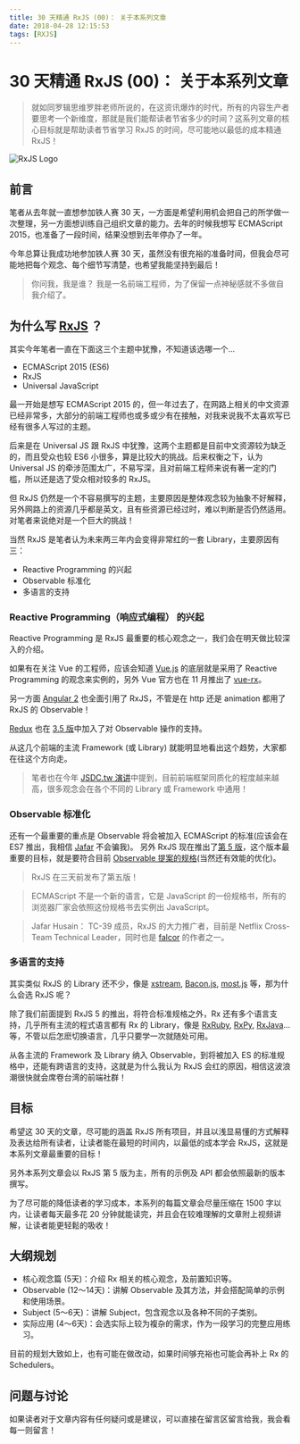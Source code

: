 ```yaml
---
title: 30 天精通 RxJS (00)： 关于本系列文章
date: 2018-04-28 12:15:53
tags: [RXJS]
---
```

# 30 天精通 RxJS (00)： 关于本系列文章

> 
> 
> 就如同罗辑思维罗胖老师所说的，在这资讯爆炸的时代，所有的内容生产者要思考一个新维度，那就是我们能帮读者节省多少的时间？这系列文章的核心目标就是帮助读者节省学习 RxJS 的时间，尽可能地以最低的成本精通 RxJS！
> 
> 

![RxJS Logo](https://raw.githubusercontent.com/Reactive-Extensions/RxJS/master/logos/logo.png)

## 前言

笔者从去年就一直想参加铁人赛 30 天，一方面是希望利用机会把自己的所学做一次整理，另一方面想训练自己组织文章的能力。去年的时候我想写 ECMAScript 2015，也准备了一段时间，结果没想到去年停办了一年。

今年总算让我成功地参加铁人赛 30 天，虽然没有很充裕的准备时间，但我会尽可能地把每个观念、每个细节写清楚，也希望我能坚持到最后！

> 
> 
> 你问我，我是谁？ 我是一名前端工程师，为了保留一点神秘感就不多做自我介绍了。
> 
> 

## 为什么写 [RxJS](https://github.com/ReactiveX/rxjs) ？

其实今年笔者一直在下面这三个主题中犹豫，不知道该选哪一个...

*   ECMAScript 2015 (ES6)
*   RxJS
*   Universal JavaScript

最一开始是想写 ECMAScript 2015 的，但一年过去了，在网路上相关的中文资源已经非常多，大部分的前端工程师也或多或少有在接触，对我来说我不太喜欢写已经有很多人写过的主题。

后来是在 Universal JS 跟 RxJS 中犹豫，这两个主题都是目前中文资源较为缺乏的，而且受众也较 ES6 小很多，算是比较大的挑战。后来权衡之下，认为 Universal JS 的牵涉范围太广，不易写深，且对前端工程师来说有著一定的门槛，所以还是选了受众相对较多的 RxJS。

但 RxJS 仍然是一个不容易撰写的主题，主要原因是整体观念较为抽象不好解释，另外网路上的资源几乎都是英文，且有些资源已经过时，难以判断是否仍然适用。对笔者来说绝对是一个巨大的挑战！

当然 RxJS 是笔者认为未来两三年内会变得非常红的一套 Library，主要原因有三：

*   Reactive Programming 的兴起
*   Observable 标准化
*   多语言的支持

### Reactive Programming（响应式编程） 的兴起

Reactive Programming 是 RxJS 最重要的核心观念之一，我们会在明天做比较深入的介绍。

如果有在关注 Vue 的工程师，应该会知道 [Vue.js](https://vuejs.org/) 的底层就是采用了 Reactive Programming 的观念来实例的，另外 Vue 官方也在 11 月推出了 [vue-rx](https://github.com/vuejs/vue-rx)。

另一方面 [Angular 2](https://github.com/angular/angular) 也全面引用了 RxJS，不管是在 http 还是 animation 都用了 RxJS 的 Observable！

[Redux](https://github.com/reactjs/redux) 也在 [3.5 版](https://github.com/reactjs/redux/releases/tag/v3.5.0)中加入了对 Observable 操作的支持。

从这几个前端的主流 Framework (或 Library) 就能明显地看出这个趋势，大家都在往这个方向走。

> 
> 
> 笔者也在今年 [JSDC.tw 演讲](https://youtu.be/YoKuUNz5J2M?t=5m2s)中提到，目前前端框架同质化的程度越来越高，很多观念会在各个不同的 Library 或 Framework 中通用！
> 
> 

### Observable 标准化

还有一个最重要的重点是 Observable 将会被加入 ECMAScript 的标准(应该会在 ES7 推出，我相信 [Jafar](https://twitter.com/jhusain) 不会骗我)。
另外 RxJS 现在推出了[第 5 版](https://github.com/ReactiveX/rxjs/releases/tag/5.0.0)，这个版本最重要的目标，就是要符合目前 [Observable 提案的规格](https://github.com/tc39/proposal-observable)(当然还有效能的优化)。

> 
> 
> RxJS 在三天前发布了第五版！
> 
> 

> 
> 
> ECMAScript 不是一个新的语言，它是 JavaScript 的一份规格书，所有的浏览器厂家会依照这份规格书去实例出 JavaScript。
> 
> 

> 
> 
> Jafar Husain： TC-39 成员，RxJS 的大力推广者，目前是 Netflix Cross-Team Technical Leader，同时也是 [falcor](https://github.com/Netflix/falcor) 的作者之一。
> 
> 

### 多语言的支持

其实类似 RxJS 的 Library 还不少，像是 [xstream](https://github.com/staltz/xstream), [Bacon.js](https://baconjs.github.io/), [most.js](https://github.com/cujojs/most) 等，那为什么会选 RxJS 呢？

除了我们前面提到 RxJS 5 的推出，将符合标准规格之外，Rx 还有多个语言支持，几乎所有主流的程式语言都有 Rx 的 Library，像是 [RxRuby](https://github.com/ReactiveX/RxRuby), [RxPy](https://github.com/ReactiveX/RxPY), [RxJava](https://github.com/ReactiveX/RxJava)...等，不管以后怎麽切换语言，几乎只要学一次就随处可用。

从各主流的 Framework 及 Library 纳入 Observable，到将被加入 ES 的标准规格中，还能有跨语言的支持，这就是为什么我认为 RxJS 会红的原因，相信这波浪潮很快就会席卷台湾的前端社群！

## 目标

希望这 30 天的文章，尽可能的涵盖 RxJS 所有项目，并且以浅显易懂的方式解释及表达给所有读者，让读者能在最短的时间内，以最低的成本学会 RxJS，这就是本系列文章最重要的目标！

另外本系列文章会以 RxJS 第 5 版为主，所有的示例及 API 都会依照最新的版本撰写。

为了尽可能的降低读者的学习成本，本系列的每篇文章会尽量压缩在 1500 字以内，让读者每天最多花 20 分钟就能读完，并且会在较难理解的文章附上视频讲解，让读者能更轻鬆的吸收！

## 大纲规划

*   核心观念篇 (5天)：介绍 Rx 相关的核心观念，及前置知识等。
*   Observable (12～14天)：讲解 Observable 及其方法，并会搭配简单的示例和使用场景。
*   Subject (5～6天)：讲解 Subject，包含观念以及各种不同的子类别。
*   实际应用 (4～6天)：会选实际上较为複杂的需求，作为一段学习的完整应用练习。

目前的规划大致如上，也有可能在做改动，如果时间够充裕也可能会再补上 Rx 的 Schedulers。

## 问题与讨论

如果读者对于文章内容有任何疑问或是建议，可以直接在留言区留言给我，我会看每一则留言！